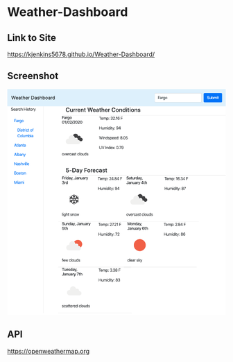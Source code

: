 # Weather-Dashboard

## Link to Site

https://kjenkins5678.github.io/Weather-Dashboard/

## Screenshot

![Weather Dashboard Screenshot](assets/weather_dashboard_screenshot.png)

## API

https://openweathermap.org